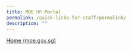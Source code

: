 ```yaml
---
title: MOE HR Portal
permalink: /quick-links-for-staff/permalink/
description: ""
---
```

[Home (moe.gov.sg)](https://intranet.moe.gov.sg/hronline/Pages/Home.aspx)